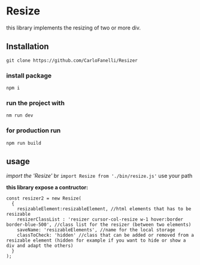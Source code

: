 # Resize
this library implements the resizing of two or more div.

## Installation
`git clone https://github.com/CarloFanelli/Resizer`

### install package
`npm i`

### run the project with
`nm run dev`

### for production run
`npm run build`

## usage
*import the 'Resize'*
br
`import Resize from './bin/resize.js'`
use your path

**this library expose a contructor:**

```
const resizer2 = new Resize(
  {
    resizableElement:resizableElement, //html elements that has to be resizable
    resizerClassList : 'resizer cursor-col-resize w-1 hover:border border-blue-500', //class list for the resizer (between two elements)
    saveName: 'resizableElements', //name for the local storage
    classToCheck: 'hidden' //class that can be added or removed from a resizable element (hidden for example if you want to hide or show a div and adapt the others)
  }
); 
```
